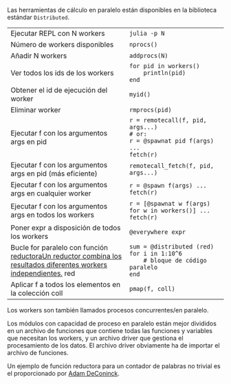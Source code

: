 Las herramientas de cálculo en paralelo están disponibles en la biblioteca estándar `Distributed`.

|                                            |                                   |
| ------------------------------------------ | --------------------------------- |
| Ejecutar REPL con N workers                | `julia -p N`                      |
| Número de workers disponibles              | `nprocs()`                        |
| Añadir N workers                           | `addprocs(N)`                     |
| Ver todos los ids de los workers           | `for pid in workers()`<br>`    println(pid)`<br>`end` |
| Obtener el id de ejecución del worker      | `myid()`                          |
| Eliminar worker                              | `rmprocs(pid)`                    |
| Ejecutar f con los argumentos args en pid           | `r = remotecall(f, pid, args...)`<br>`# or:`<br>`r = @spawnat pid f(args)`<br>`...`<br>`fetch(r)` |
| Ejecutar f con los argumentos args en pid (más eficiente) | `remotecall_fetch(f, pid, args...)` |
| Ejecutar f con los argumentos args en cualquier worker    | `r = @spawn f(args) ... fetch(r)` |
| Ejecutar f con los argumentos args en todos los workers   | `r = [@spawnat w f(args) for w in workers()] ... fetch(r)` |
| Poner expr a disposición de todos los workers         | `@everywhere expr`                |
| Bucle for paralelo con función <a class="tooltip" href="#">reductora<span>Un reductor combina los resultados diferentes workers independientes.</span></a> red | `sum = @distributed (red) for i in 1:10^6`<br>`    # bloque de código paralelo`<br>`end` |
| Aplicar f a todos los elementos en la colección coll | `pmap(f, coll)`                   |

Los workers son también llamados procesos concurrentes/en paralelo.

Los módulos con capacidad de proceso en paralelo están mejor divididos
en un archivo de funciones que contiene todas las funciones y variables
que necesitan los workers, y un archivo driver que gestiona el procesamiento
de los datos. El archivo driver obviamente ha de importar el archivo de funciones.

Un ejemplo de función reductora para un contador de palabras no trivial es el proporcionado por
[Adam DeConinck](https://blog.ajdecon.org/parallel-word-count-with-julia-an-interesting).
